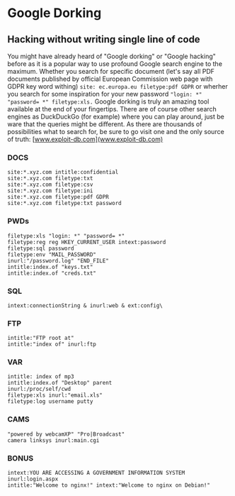 # Google Dorking
## Hacking without writing single line of code

You might have already heard of "Google dorking" or "Google hacking" before as it is a popular way to use profound Google search engine to the maximum. 
Whether you search for specific document (let's say all PDF documents published by official European Commission web page with GDPR key word withing) 
```site: ec.europa.eu filetype:pdf GDPR``` or wherher you search for some inspiration for your new password ```"login: *" "password= *" filetype:xls.```
Google dorking is truly an amazing tool available at the end of your fingertips. 
There are of course other search engines as DuckDuckGo (for example) where you can play around, 
just be ware that the queries might be different. As there are thousands of possibilities what to search for, 
be sure to go visit one and the only source of truth: [www.exploit-db.com](www.exploit-db.com)

### DOCS

```
site:*.xyz.com intitle:confidential
site:*.xyz.com filetype:txt
site:*.xyz.com filetype:csv
site:*.xyz.com filetype:ini
site:*.xyz.com filetype:pdf GDPR
site:*.xyz.com filetype:txt password
```

### PWDs

```
filetype:xls "login: *" "password= *"
filetype:reg reg HKEY_CURRENT_USER intext:password
filetype:sql password
filetype:env "MAIL_PASSWORD" 
inurl:"/password.log" "END_FILE" 
intitle:index.of "keys.txt"
intitle:index.of "creds.txt"
```

### SQL

```
intext:connectionString & inurl:web & ext:config\
```

### FTP

```
intitle:"FTP root at"
intitle:"index of" inurl:ftp
```

### VAR

```
intitle: index of mp3
intitle:index.of "Desktop" parent 
inurl:/proc/self/cwd
filetype:xls inurl:"email.xls"
filetype:log username putty
```

### CAMS

```
"powered by webcamXP" "Pro|Broadcast"
camera linksys inurl:main.cgi
```

### BONUS
```
intext:YOU ARE ACCESSING A GOVERNMENT INFORMATION SYSTEM inurl:login.aspx
intitle:"Welcome to nginx!" intext:"Welcome to nginx on Debian!"
```
